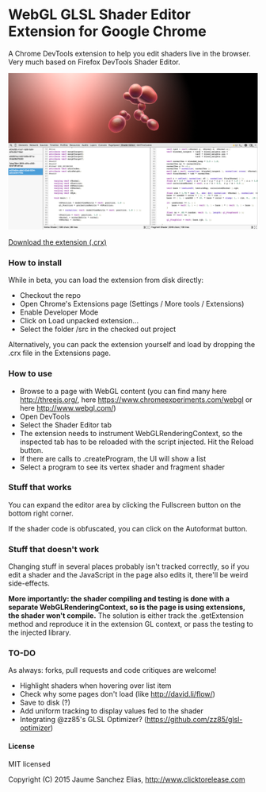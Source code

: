 # WebGL GLSL Shader Editor Extension for Google Chrome

A Chrome DevTools extension to help you edit shaders live in the browser. Very much based on Firefox DevTools Shader Editor.

![Shader Editor](/about/snapshot.png)

[Download the extension (.crx)](/extension/ShaderEditor.crx)

### How to install ###

While in beta, you can load the extension from disk directly:
- Checkout the repo
- Open Chrome's Extensions page (Settings / More tools / Extensions)
- Enable Developer Mode
- Click on Load unpacked extension...
- Select the folder /src in the checked out project

Alternatively, you can pack the extension yourself and load by dropping the .crx file in the Extensions page.

### How to use ###

- Browse to a page with WebGL content (you can find many here http://threejs.org/, here https://www.chromeexperiments.com/webgl or here http://www.webgl.com/)
- Open DevTools
- Select the Shader Editor tab
- The extension needs to instrument WebGLRenderingContext, so the inspected tab has to be reloaded with the script injected. Hit the Reload button.
- If there are calls to .createProgram, the UI will show a list
- Select a program to see its vertex shader and fragment shader

### Stuff that works ###

You can expand the editor area by clicking the Fullscreen button on the bottom right corner.

If the shader code is obfuscated, you can click on the Autoformat button.

### Stuff that doesn't work ####

Changing stuff in several places probably isn't tracked correctly, so if you edit a shader and the JavaScript in the page also edits it, there'll be weird side-effects.

**More importantly: the shader compiling and testing is done with a separate WebGLRenderingContext, so is the page is using extensions, the shader won't compile.** The solution is either track the .getExtension method and reproduce it in the extension GL context, or pass the testing to the injected library.

### TO-DO ###

As always: forks, pull requests and code critiques are welcome!

- Highlight shaders when hovering over list item
- Check why some pages don't load (like http://david.li/flow/)
- Save to disk (?)
- Add uniform tracking to display values fed to the shader
- Integrating @zz85's GLSL Optimizer? (https://github.com/zz85/glsl-optimizer)

#### License ####

MIT licensed

Copyright (C) 2015 Jaume Sanchez Elias, http://www.clicktorelease.com